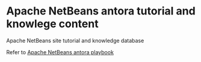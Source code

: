 # Apache NetBeans antora tutorial and knowlege content

Apache NetBeans site tutorial and knowledge database

Refer to [Apache NetBeans antora playbook](https://github.com/apache/netbeans-antora)
